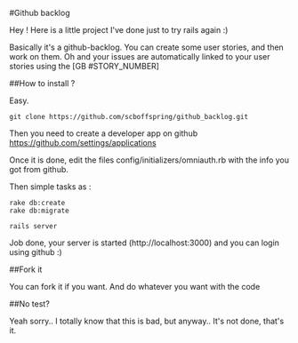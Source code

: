 #Github backlog

Hey ! Here is a little project I've done just to try rails again :)

Basically it's a github-backlog. You can create some user stories, and then work on them. Oh and your issues are automatically linked to your user stories using the [GB #STORY_NUMBER]

##How to install ?

Easy.

```
git clone https://github.com/scboffspring/github_backlog.git
```

Then you need to create a developer app on github
https://github.com/settings/applications

Once it is done, edit the files config/initializers/omniauth.rb with the info you got from github.

Then simple tasks as :
```
rake db:create
rake db:migrate

rails server
```

Job done, your server is started (http://localhost:3000) and you can login using github :)

##Fork it

You can fork it if you want. And do whatever you want with the code

##No test?

Yeah sorry.. I totally know that this is bad, but anyway.. It's not done, that's it.